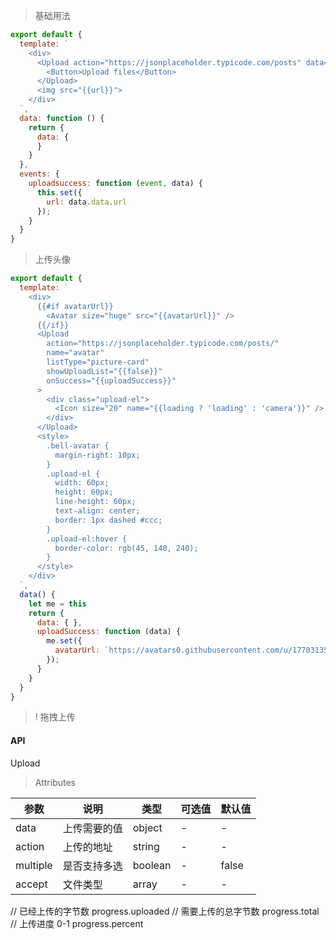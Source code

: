 > 基础用法

```js
export default {
  template: `
    <div>
      <Upload action="https://jsonplaceholder.typicode.com/posts" data="{{data}}">
        <Button>Upload files</Button>
      </Upload>
      <img src="{{url}}">
    </div>
  `,
  data: function () {
    return {
      data: {
      }
    }
  },
  events: {
    uploadsuccess: function (event, data) {
      this.set({
        url: data.data.url
      });
    }
  }
}
```

> 上传头像

```js
export default {
  template: `
    <div>
      {{#if avatarUrl}}
        <Avatar size="huge" src="{{avatarUrl}}" />
      {{/if}}
      <Upload
        action="https://jsonplaceholder.typicode.com/posts/"
        name="avatar"
        listType="picture-card"
        showUploadList="{{false}}"
        onSuccess="{{uploadSuccess}}"
      >
        <div class="upload-el">
          <Icon size="20" name="{{loading ? 'loading' : 'camera'}}" />
        </div>
      </Upload>
      <style>
        .bell-avatar {
          margin-right: 10px;
        }
        .upload-el {
          width: 60px;
          height: 60px;
          line-height: 60px;
          text-align: center;
          border: 1px dashed #ccc;
        }
        .upload-el:hover {
          border-color: rgb(45, 140, 240);
        }
      </style>
    </div>
  `,
  data() {
    let me = this
    return {
      data: { },
      uploadSuccess: function (data) {
        me.set({
          avatarUrl: `https://avatars0.githubusercontent.com/u/17703135?s=400&u=612ef7e55a4394c89e2f53f8f360c9b3b2336ace&v=4`
        });
      }
    }
  }
}

```

>! 拖拽上传

#### API

Upload

> Attributes

参数 | 说明 | 类型 | 可选值 | 默认值
---|---|---|---|---
data | 上传需要的值 | object | - | -
action | 上传的地址 | string | - | -
multiple | 是否支持多选 | boolean | - | false
accept | 文件类型 | array | - | -



  // 已经上传的字节数
  progress.uploaded
  // 需要上传的总字节数
  progress.total
  // 上传进度 0-1
  progress.percent